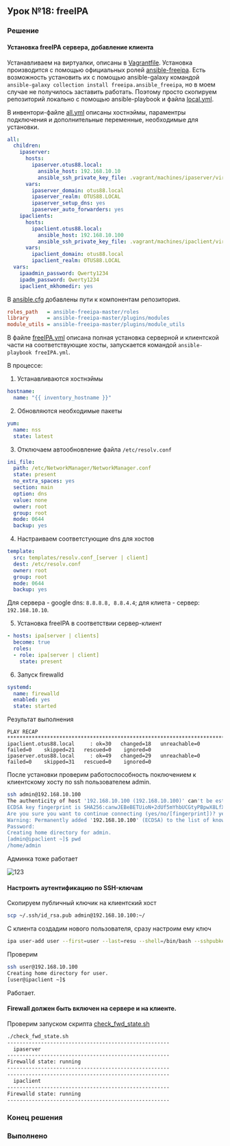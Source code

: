 ## Урок №18: freeIPA
### Решение
#### Установка freeIPA сервера, добавление клиента
Устанавливаем на виртуалки, описаны в [Vagrantfile](Vagrantfile).
Установка производится с помощью официальных ролей [ansible-freeipa](https://github.com/freeipa/ansible-freeipa).
Есть возможность установить их с помощью ansible-galaxy командой `ansible-galaxy collection install freeipa.ansible_freeipa`, но в моем случае не получилось заставить работать. 
Поэтому просто скопируем репозиторий локально с помощью ansible-playbook и файла [local.yml](local.yml).

В инвентори-файле [all.yml](inventory/all.yml) описаны хостнэймы, параментры подключения и дополнительные переменные, необходимые для установки.
```yaml
all:
  children:
    ipaserver:
      hosts:
        ipaserver.otus88.local:
          ansible_host: 192.168.10.10
          ansible_ssh_private_key_file: .vagrant/machines/ipaserver/virtualbox/private_key
      vars:
        ipaserver_domain: otus88.local
        ipaserver_realm: OTUS88.LOCAL
        ipaserver_setup_dns: yes
        ipaserver_auto_forwarders: yes
    ipaclients:
      hosts:
        ipaclient.otus88.local:
          ansible_host: 192.168.10.100
          ansible_ssh_private_key_file: .vagrant/machines/ipaclient/virtualbox/private_key
      vars:
        ipaclient_domain: otus88.local
        ipaclient_realm: OTUS88.LOCAL
  vars:
    ipaadmin_password: Qwerty1234
    ipadm_password: Qwerty1234
    ipaclient_mkhomedir: yes
```
В [ansible.cfg](ansible.cfg) добавлены пути к компонентам репозитория.
```ini
roles_path   = ansible-freeipa-master/roles
library      = ansible-freeipa-master/plugins/modules
module_utils = ansible-freeipa-master/plugins/module_utils
```
В файле [freeIPA.yml](freeIPA.yml) описана полная установка серверной и клиентской части на соответствующие хосты, запускается командой `ansible-playbook freeIPA.yml`.

В процессе:

1. Устанавливаются хостнэймы
```yaml
hostname:
  name: "{{ inventory_hostname }}"
```
2. Обновляются необходимые пакеты
```yaml
yum:
  name: nss
  state: latest
```
3. Отключаем автообновление файла `/etc/resolv.conf`
```yaml
ini_file:
  path: /etc/NetworkManager/NetworkManager.conf
  state: present
  no_extra_spaces: yes
  section: main
  option: dns
  value: none
  owner: root
  group: root
  mode: 0644
  backup: yes
```
4. Настраиваем соответстующие dns для хостов
```yaml
template:
  src: templates/resolv.conf_[server | client]
  dest: /etc/resolv.conf
  owner: root
  group: root
  mode: 0644
  backup: yes
```
Для сервера - google dns: `8.8.8.8, 8.8.4.4`; для клиета - сервер: `192.168.10.10`.

5. Установка freeIPA в соответствии сервер-клиент
```yaml
- hosts: ipa[server | clients]
  become: true
  roles:
  - role: ipa[server | client]
    state: present
```
6. Запуск firewalld
```yaml
systemd:
  name: firewalld
  enabled: yes
  state: started
```
Результат выполнения
```
PLAY RECAP **********************************************************************************************
ipaclient.otus88.local     : ok=30   changed=18   unreachable=0    failed=0    skipped=21   rescued=0    ignored=0   
ipaserver.otus88.local     : ok=49   changed=29   unreachable=0    failed=0    skipped=31   rescued=0    ignored=0   
```
После установки проверим работоспособность поключением к клиентскому хосту по ssh пользователем admin.
```bash
ssh admin@192.168.10.100
The authenticity of host '192.168.10.100 (192.168.10.100)' can't be established.
ECDSA key fingerprint is SHA256:canwJEBeBETUioN+2dUf5mYhbUCGtyPBpwX8LfXI4gQ.
Are you sure you want to continue connecting (yes/no/[fingerprint])? yes
Warning: Permanently added '192.168.10.100' (ECDSA) to the list of known hosts.
Password: 
Creating home directory for admin.
[admin@ipaclient ~]$ pwd
/home/admin
```
Админка тоже работает

![123](https://i.imgur.com/YkjvYee.png)
#### Настроить аутентификацию по SSH-ключам
Скопируем публичный ключик на клиентский хост
```bash
scp ~/.ssh/id_rsa.pub admin@192.168.10.100:~/
```
С клиента создадим нового пользователя, сразу настроим ему ключ
```bash
ipa user-add user --first=user --last=resu --shell=/bin/bash --sshpubkey="$(cat /home/admin/id_rsa.pub)"
```
Проверим
```bash
ssh user@192.168.10.100
Creating home directory for user.
[user@ipaclient ~]$ 
```
Работает.
#### Firewall должен быть включен на сервере и на клиенте.
Проверим запуском скрипта [check_fwd_state.sh](check_fwd_state.sh)
```bash
./check_fwd_state.sh 
-----------------------------------------------------
  ipaserver
-----------------------------------------------------
Firewalld state: running
-----------------------------------------------------
-----------------------------------------------------
  ipaclient
-----------------------------------------------------
Firewalld state: running
-----------------------------------------------------
```
### Конец решения
### Выполненo